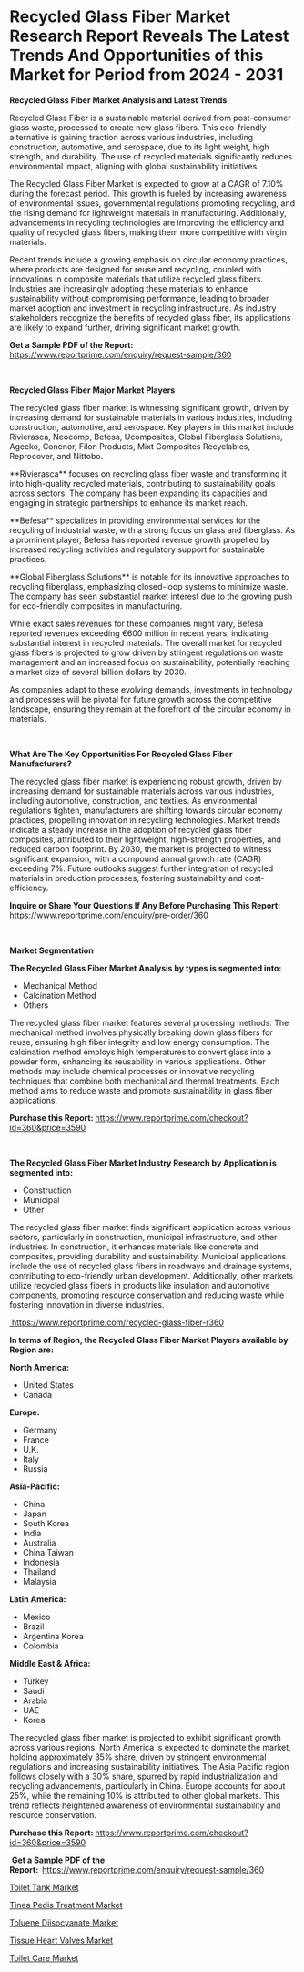 <p><h1>Recycled Glass Fiber Market Research Report Reveals The Latest Trends And Opportunities of this Market for Period from 2024 - 2031</h1></p><p><strong>Recycled Glass Fiber Market Analysis and Latest Trends</strong></p>
<p><p>Recycled Glass Fiber is a sustainable material derived from post-consumer glass waste, processed to create new glass fibers. This eco-friendly alternative is gaining traction across various industries, including construction, automotive, and aerospace, due to its light weight, high strength, and durability. The use of recycled materials significantly reduces environmental impact, aligning with global sustainability initiatives.</p><p>The Recycled Glass Fiber Market is expected to grow at a CAGR of 7.10% during the forecast period. This growth is fueled by increasing awareness of environmental issues, governmental regulations promoting recycling, and the rising demand for lightweight materials in manufacturing. Additionally, advancements in recycling technologies are improving the efficiency and quality of recycled glass fibers, making them more competitive with virgin materials.</p><p>Recent trends include a growing emphasis on circular economy practices, where products are designed for reuse and recycling, coupled with innovations in composite materials that utilize recycled glass fibers. Industries are increasingly adopting these materials to enhance sustainability without compromising performance, leading to broader market adoption and investment in recycling infrastructure. As industry stakeholders recognize the benefits of recycled glass fiber, its applications are likely to expand further, driving significant market growth.</p></p>
<p><strong>Get a Sample PDF of the Report:&nbsp;</strong> <a href="https://www.reportprime.com/enquiry/request-sample/360?utm_campaign=1896&utm_medium=2&utm_source=Github&utm_content=ia&utm_term=24122024&utm_id=recycled-glass-fiber">https://www.reportprime.com/enquiry/request-sample/360</a></p>
<p>&nbsp;</p>
<p><strong>Recycled Glass Fiber Major Market Players</strong></p>
<p><p>The recycled glass fiber market is witnessing significant growth, driven by increasing demand for sustainable materials in various industries, including construction, automotive, and aerospace. Key players in this market include Rivierasca, Neocomp, Befesa, Ucomposites, Global Fiberglass Solutions, Agecko, Conenor, Filon Products, Mixt Composites Recyclables, Reprocover, and Nittobo.</p><p>**Rivierasca** focuses on recycling glass fiber waste and transforming it into high-quality recycled materials, contributing to sustainability goals across sectors. The company has been expanding its capacities and engaging in strategic partnerships to enhance its market reach.</p><p>**Befesa** specializes in providing environmental services for the recycling of industrial waste, with a strong focus on glass and fiberglass. As a prominent player, Befesa has reported revenue growth propelled by increased recycling activities and regulatory support for sustainable practices.</p><p>**Global Fiberglass Solutions** is notable for its innovative approaches to recycling fiberglass, emphasizing closed-loop systems to minimize waste. The company has seen substantial market interest due to the growing push for eco-friendly composites in manufacturing.</p><p>While exact sales revenues for these companies might vary, Befesa reported revenues exceeding €600 million in recent years, indicating substantial interest in recycled materials. The overall market for recycled glass fibers is projected to grow driven by stringent regulations on waste management and an increased focus on sustainability, potentially reaching a market size of several billion dollars by 2030.</p><p>As companies adapt to these evolving demands, investments in technology and processes will be pivotal for future growth across the competitive landscape, ensuring they remain at the forefront of the circular economy in materials.</p></p>
<p>&nbsp;</p>
<p><strong>What Are The Key Opportunities For Recycled Glass Fiber Manufacturers?</strong></p>
<p><p>The recycled glass fiber market is experiencing robust growth, driven by increasing demand for sustainable materials across various industries, including automotive, construction, and textiles. As environmental regulations tighten, manufacturers are shifting towards circular economy practices, propelling innovation in recycling technologies. Market trends indicate a steady increase in the adoption of recycled glass fiber composites, attributed to their lightweight, high-strength properties, and reduced carbon footprint. By 2030, the market is projected to witness significant expansion, with a compound annual growth rate (CAGR) exceeding 7%. Future outlooks suggest further integration of recycled materials in production processes, fostering sustainability and cost-efficiency.</p></p>
<p><strong>Inquire or Share Your Questions If Any Before Purchasing This Report:</strong> <a href="https://www.reportprime.com/enquiry/pre-order/360?utm_campaign=1896&utm_medium=2&utm_source=Github&utm_content=ia&utm_term=24122024&utm_id=recycled-glass-fiber">https://www.reportprime.com/enquiry/pre-order/360</a></p>
<p>&nbsp;</p>
<p><strong>Market Segmentation</strong></p>
<p><strong>The Recycled Glass Fiber Market Analysis by types is segmented into:</strong></p>
<p><ul><li>Mechanical Method</li><li>Calcination Method</li><li>Others</li></ul></p>
<p><p>The recycled glass fiber market features several processing methods. The mechanical method involves physically breaking down glass fibers for reuse, ensuring high fiber integrity and low energy consumption. The calcination method employs high temperatures to convert glass into a powder form, enhancing its reusability in various applications. Other methods may include chemical processes or innovative recycling techniques that combine both mechanical and thermal treatments. Each method aims to reduce waste and promote sustainability in glass fiber applications.</p></p>
<p><strong>Purchase this Report:&nbsp;</strong><a href="https://www.reportprime.com/checkout?id=360&price=3590&utm_campaign=1896&utm_medium=2&utm_source=Github&utm_content=ia&utm_term=24122024&utm_id=recycled-glass-fiber">https://www.reportprime.com/checkout?id=360&price=3590</a></p>
<p>&nbsp;</p>
<p><strong>The Recycled Glass Fiber Market Industry Research by Application is segmented into:</strong></p>
<p><ul><li>Construction</li><li>Municipal</li><li>Other</li></ul></p>
<p><p>The recycled glass fiber market finds significant application across various sectors, particularly in construction, municipal infrastructure, and other industries. In construction, it enhances materials like concrete and composites, providing durability and sustainability. Municipal applications include the use of recycled glass fibers in roadways and drainage systems, contributing to eco-friendly urban development. Additionally, other markets utilize recycled glass fibers in products like insulation and automotive components, promoting resource conservation and reducing waste while fostering innovation in diverse industries.</p></p>
<p><a href="https://www.reportprime.com/recycled-glass-fiber-r360?utm_campaign=1896&utm_medium=2&utm_source=Github&utm_content=ia&utm_term=24122024&utm_id=recycled-glass-fiber">&nbsp;https://www.reportprime.com/recycled-glass-fiber-r360</a></p>
<p><strong>In terms of Region, the Recycled Glass Fiber Market Players available by Region are:</strong></p>
<p>
    <p> <strong> North America: </strong>
        <ul>
            <li>United States</li>
            <li>Canada</li>
        </ul>
        </p> 
    <p> <strong> Europe: </strong>
        <ul>
            <li>Germany</li>
            <li>France</li>
            <li>U.K.</li>
            <li>Italy</li>
            <li>Russia</li>
        </ul>
        </p> 
    <p> <strong> Asia-Pacific: </strong>
        <ul>
            <li>China</li>
            <li>Japan</li>
            <li>South Korea</li>
            <li>India</li>
            <li>Australia</li>
            <li>China Taiwan</li>
            <li>Indonesia</li>
            <li>Thailand</li>
            <li>Malaysia</li>
        </ul>
        </p> 
    <p> <strong> Latin America: </strong>
        <ul>
            <li>Mexico</li>
            <li>Brazil</li>
            <li>Argentina Korea</li>
            <li>Colombia</li>
        </ul>
        </p> 
    <p> <strong> Middle East & Africa: </strong>
        <ul>
            <li>Turkey</li>
            <li>Saudi</li>
            <li>Arabia</li>
            <li>UAE</li>
            <li>Korea</li>
        </ul>
    </p>
    </p>
<p><p>The recycled glass fiber market is projected to exhibit significant growth across various regions. North America is expected to dominate the market, holding approximately 35% share, driven by stringent environmental regulations and increasing sustainability initiatives. The Asia Pacific region follows closely with a 30% share, spurred by rapid industrialization and recycling advancements, particularly in China. Europe accounts for about 25%, while the remaining 10% is attributed to other global markets. This trend reflects heightened awareness of environmental sustainability and resource conservation.</p></p>
<p><strong>Purchase this Report: </strong><a href="https://www.reportprime.com/checkout?id=360&price=3590&utm_campaign=1896&utm_medium=2&utm_source=Github&utm_content=ia&utm_term=24122024&utm_id=recycled-glass-fiber">https://www.reportprime.com/checkout?id=360&price=3590</a></p>
<p>&nbsp;<strong>Get a Sample PDF of the Report:&nbsp;&nbsp;</strong><a href="https://www.reportprime.com/enquiry/request-sample/360?utm_campaign=1896&utm_medium=2&utm_source=Github&utm_content=ia&utm_term=24122024&utm_id=recycled-glass-fiber">https://www.reportprime.com/enquiry/request-sample/360</a></p>
<p><strong></strong></p>
<p><p><a href="https://www.linkedin.com/pulse/toilet-tank-market-size-type-product-global-industry-analysis-iotte?utm_campaign=1896&utm_medium=2&utm_source=Github&utm_content=ia&utm_term=24122024&utm_id=recycled-glass-fiber">Toilet Tank Market</a></p><p><a href="https://www.linkedin.com/pulse/tinea-pedis-treatment-market-size-share-analysis-for2024--01mrf?utm_campaign=1896&utm_medium=2&utm_source=Github&utm_content=ia&utm_term=24122024&utm_id=recycled-glass-fiber">Tinea Pedis Treatment Market</a></p><p><a href="https://www.linkedin.com/pulse/strategic-overview-toluene-diisocyanate-market-industry-jamwf?utm_campaign=1896&utm_medium=2&utm_source=Github&utm_content=ia&utm_term=24122024&utm_id=recycled-glass-fiber">Toluene Diisocyanate Market</a></p><p><a href="https://www.linkedin.com/pulse/comprehensive-analysis-tissue-heart-valves-market-size-share-revenue-4n3rc?utm_campaign=1896&utm_medium=2&utm_source=Github&utm_content=ia&utm_term=24122024&utm_id=recycled-glass-fiber">Tissue Heart Valves Market</a></p><p><a href="https://www.linkedin.com/pulse/toilet-care-market-forecasting-share-size-revenue-projected-jd66c?utm_campaign=1896&utm_medium=2&utm_source=Github&utm_content=ia&utm_term=24122024&utm_id=recycled-glass-fiber">Toilet Care Market</a></p></p>